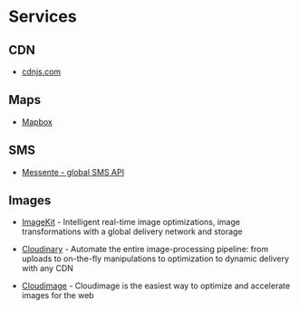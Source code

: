 # Services

## CDN

- [cdnjs.com](https://cdnjs.com/)

## Maps

- [Mapbox](https://www.mapbox.com/)

## SMS

- [Messente - global SMS API](https://messente.com/products/global-sms-api)

## Images

- [ImageKit](https://imagekit.io/) - Intelligent real-time image optimizations, image transformations with a global delivery network and storage

- [Cloudinary](https://cloudinary.com/) - Automate the entire image-processing pipeline: from uploads to on-the-fly manipulations to optimization to dynamic delivery with any CDN

- [Cloudimage](https://www.cloudimage.io) - Cloudimage is the easiest way to optimize and accelerate images for the web
